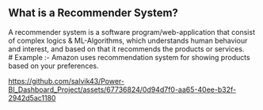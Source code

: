  <h2>What is a Recommender System?</h2>
A recommender system is a software program/web-application that consist of complex logics & ML-Algorithms, which understands human behaviour and interest, and based on that it recommends the products or services.<br>
# Example :-  Amazon uses recommendation system for showing products based on your preferences.

https://github.com/salvik43/Power-BI_Dashboard_Project/assets/67736824/0d94d7f0-aa65-40ee-b32f-2942d5ac1180
